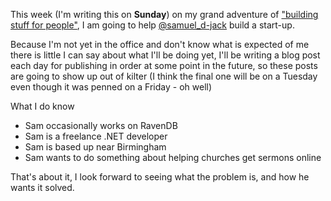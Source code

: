 This week (I'm writing this on **Sunday**) on my grand adventure of ["building stuff for people"](/entries/i-am-not-looking-for-a-job.html), I am going to help [@samuel_d-jack](http://twitter.com/samuel_d_jack) build a start-up.

Because I'm not yet in the office and don't know what is expected of me there is little I can say about what I'll be doing yet, I'll be writing a blog post each day for publishing in order at some point in the future, so these posts are going to show up out of kilter (I think the final one will be on a Tuesday even though it was penned on a Friday - oh well)

What I do know

- Sam occasionally works on RavenDB
- Sam is a freelance .NET developer
- Sam is based up near Birmingham
- Sam wants to do something about helping churches get sermons online

That's about it, I look forward to seeing what the problem is, and how he wants it solved.


